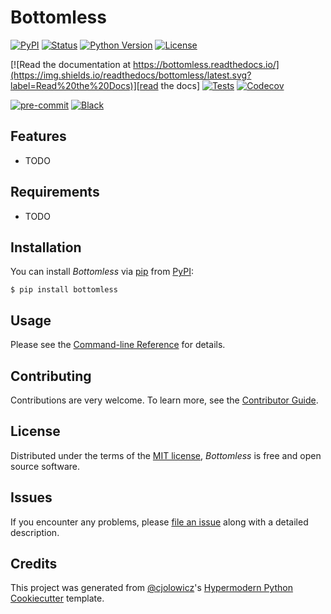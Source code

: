# Bottomless

[![PyPI](https://img.shields.io/pypi/v/bottomless.svg)][pypi_]
[![Status](https://img.shields.io/pypi/status/bottomless.svg)][status]
[![Python Version](https://img.shields.io/pypi/pyversions/bottomless)][python version]
[![License](https://img.shields.io/pypi/l/bottomless)][license]

[![Read the documentation at https://bottomless.readthedocs.io/](https://img.shields.io/readthedocs/bottomless/latest.svg?label=Read%20the%20Docs)][read the docs]
[![Tests](https://github.com/mvilstrup/bottomless/workflows/Tests/badge.svg)][tests]
[![Codecov](https://codecov.io/gh/mvilstrup/bottomless/branch/main/graph/badge.svg)][codecov]

[![pre-commit](https://img.shields.io/badge/pre--commit-enabled-brightgreen?logo=pre-commit&logoColor=white)][pre-commit]
[![Black](https://img.shields.io/badge/code%20style-black-000000.svg)][black]

[pypi_]: https://pypi.org/project/bottomless/
[status]: https://pypi.org/project/bottomless/
[python version]: https://pypi.org/project/bottomless
[read the docs]: https://bottomless.readthedocs.io/
[tests]: https://github.com/mvilstrup/bottomless/actions?workflow=Tests
[codecov]: https://app.codecov.io/gh/mvilstrup/bottomless
[pre-commit]: https://github.com/pre-commit/pre-commit
[black]: https://github.com/psf/black

## Features

- TODO

## Requirements

- TODO

## Installation

You can install _Bottomless_ via [pip] from [PyPI]:

```console
$ pip install bottomless
```

## Usage

Please see the [Command-line Reference] for details.

## Contributing

Contributions are very welcome.
To learn more, see the [Contributor Guide].

## License

Distributed under the terms of the [MIT license][license],
_Bottomless_ is free and open source software.

## Issues

If you encounter any problems,
please [file an issue] along with a detailed description.

## Credits

This project was generated from [@cjolowicz]'s [Hypermodern Python Cookiecutter] template.

[@cjolowicz]: https://github.com/cjolowicz
[pypi]: https://pypi.org/
[hypermodern python cookiecutter]: https://github.com/cjolowicz/cookiecutter-hypermodern-python
[file an issue]: https://github.com/mvilstrup/bottomless/issues
[pip]: https://pip.pypa.io/

<!-- github-only -->

[license]: https://github.com/mvilstrup/bottomless/blob/main/LICENSE
[contributor guide]: https://github.com/mvilstrup/bottomless/blob/main/CONTRIBUTING.md
[command-line reference]: https://bottomless.readthedocs.io/en/latest/usage.html
